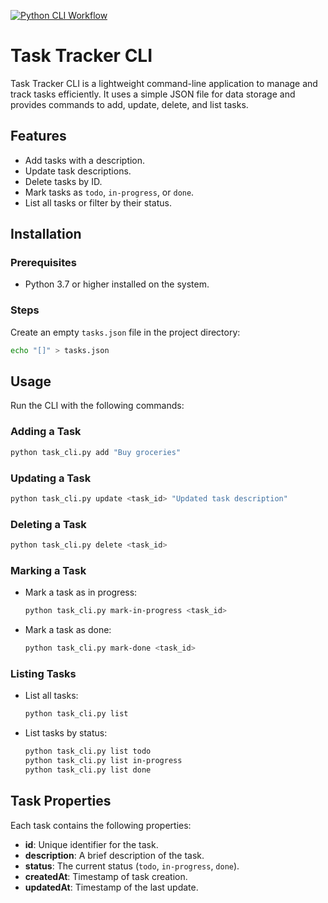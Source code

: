 [![Python CLI Workflow](https://github.com/chintanboghara/Task-Tracker-roadmap.sh/actions/workflows/python-app.yml/badge.svg)](https://github.com/chintanboghara/Task-Tracker-roadmap.sh/actions/workflows/python-app.yml)

# Task Tracker CLI

Task Tracker CLI is a lightweight command-line application to manage and track tasks efficiently. It uses a simple JSON file for data storage and provides commands to add, update, delete, and list tasks.

## Features

- Add tasks with a description.
- Update task descriptions.
- Delete tasks by ID.
- Mark tasks as `todo`, `in-progress`, or `done`.
- List all tasks or filter by their status.

## Installation

### Prerequisites
- Python 3.7 or higher installed on the system.

### Steps

Create an empty `tasks.json` file in the project directory:
   ```bash
   echo "[]" > tasks.json
   ```

## Usage

Run the CLI with the following commands:

### Adding a Task
```bash
python task_cli.py add "Buy groceries"
```

### Updating a Task
```bash
python task_cli.py update <task_id> "Updated task description"
```

### Deleting a Task
```bash
python task_cli.py delete <task_id>
```

### Marking a Task
- Mark a task as in progress:
  ```bash
  python task_cli.py mark-in-progress <task_id>
  ```
- Mark a task as done:
  ```bash
  python task_cli.py mark-done <task_id>
  ```

### Listing Tasks
- List all tasks:
  ```bash
  python task_cli.py list
  ```
- List tasks by status:
  ```bash
  python task_cli.py list todo
  python task_cli.py list in-progress
  python task_cli.py list done
  ```

## Task Properties

Each task contains the following properties:
- **id**: Unique identifier for the task.
- **description**: A brief description of the task.
- **status**: The current status (`todo`, `in-progress`, `done`).
- **createdAt**: Timestamp of task creation.
- **updatedAt**: Timestamp of the last update.
